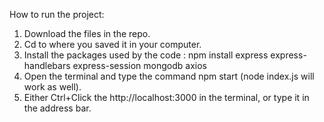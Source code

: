 How to run the project:
1. Download the files in the repo.
2. Cd to where you saved it in your computer.
3. Install the packages used by the code : npm install express express-handlebars express-session mongodb axios
4. Open the terminal and type the command npm start (node index.js will work as well).
5. Either Ctrl+Click the http://localhost:3000 in the terminal, or type it in the address bar.
